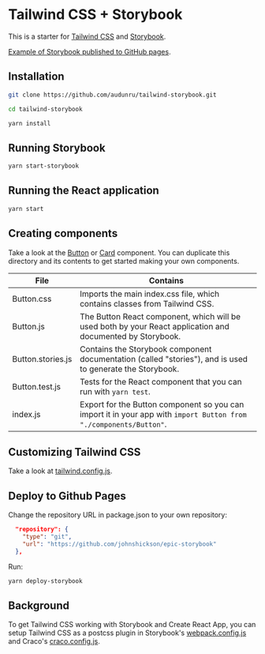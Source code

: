 # Tailwind CSS + Storybook

This is a starter for [Tailwind CSS](https://tailwindcss.com/) and [Storybook](https://storybook.js.org/).

[Example of Storybook published to GitHub pages](https://audunru.github.io/tailwind-storybook/).

## Installation

```bash
git clone https://github.com/audunru/tailwind-storybook.git

cd tailwind-storybook

yarn install
```

## Running Storybook

```bash
yarn start-storybook
```

## Running the React application

```bash
yarn start
```

## Creating components

Take a look at the [Button](src/components/Button) or [Card](src/components/Card) component. You can duplicate this directory and its contents to get started making your own components.

| File              | Contains                                                                                                          |
| ----------------- | ----------------------------------------------------------------------------------------------------------------- |
| Button.css        | Imports the main index.css file, which contains classes from Tailwind CSS.                                        |
| Button.js         | The Button React component, which will be used both by your React application and documented by Storybook.        |
| Button.stories.js | Contains the Storybook component documentation (called "stories"), and is used to generate the Storybook.         |
| Button.test.js    | Tests for the React component that you can run with `yarn test`.                                                  |
| index.js          | Export for the Button component so you can import it in your app with `import Button from "./components/Button"`. |

## Customizing Tailwind CSS

Take a look at [tailwind.config.js](tailwind.config.js).

## Deploy to Github Pages

Change the repository URL in package.json to your own repository:

```json
  "repository": {
    "type": "git",
    "url": "https://github.com/johnshickson/epic-storybook"
  },
```

Run:

```bash
yarn deploy-storybook
```

## Background

To get Tailwind CSS working with Storybook and Create React App, you can setup Tailwind CSS as a postcss plugin in Storybook's [webpack.config.js](.storybook/webpack.config.js) and Craco's [craco.config.js](craco.config.js).
